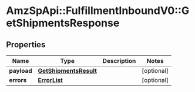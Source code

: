 # AmzSpApi::FulfillmentInboundV0::GetShipmentsResponse

## Properties
Name | Type | Description | Notes
------------ | ------------- | ------------- | -------------
**payload** | [**GetShipmentsResult**](GetShipmentsResult.md) |  | [optional] 
**errors** | [**ErrorList**](ErrorList.md) |  | [optional] 

